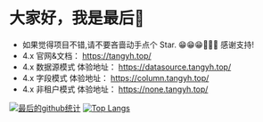 # 大家好，我是最后👋

- 如果觉得项目不错,请不要吝啬动手点个 Star. 😁😁😁🎉🎉🎉 感谢支持!
- 4.x 官网&文档：  https://tangyh.top/
- 4.x 数据源模式 体验地址：  https://datasource.tangyh.top/
- 4.x 字段模式 体验地址：  https://column.tangyh.top/
- 4.x 非租户模式 体验地址：  https://none.tangyh.top/

[![最后的github统计](https://github-readme-stats.anuraghazra1.vercel.app/api?username=zuihou&show_icons=true&title_color=fff&icon_color=79ff97&text_color=9f9f9f&bg_color=151515)](https://github.com/dromara/lamp-cloud)
[![Top Langs](https://github-readme-stats.vercel.app/api/top-langs/?username=zuihou&layout=compact&theme=radical)](https://github.com/dromara/lamp-cloud)
